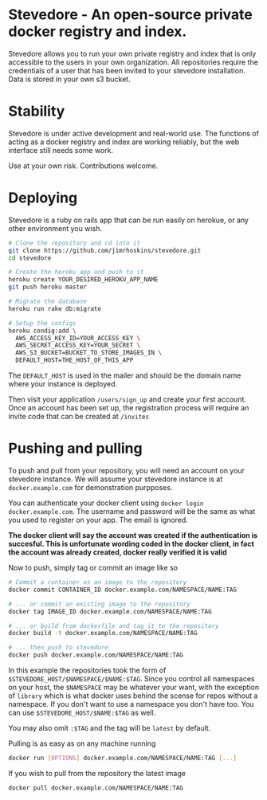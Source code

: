 # Stevedore - An open-source private docker registry and index.

Stevedore allows you to run your own private registry and index that is
only accessible to the users in your own organization. All repositories
require the credentials of a user that has been invited to your
stevedore installation. Data is stored in your own s3 bucket.

# Stability

Stevedore is under active development and real-world use. The functions
of acting as a docker registry and index are working reliably, but the
web interface still needs some work.

Use at your own risk. Contributions welcome.

# Deploying

Stevedore is a ruby on rails app that can be run easily on herokue, or
any other environment you wish.

```bash
# Clone the repository and cd into it
git clone https://github.com/jimrhoskins/stevedore.git
cd stevedore

# Create the heroku app and push to it
heroku create YOUR_DESIRED_HEROKU_APP_NAME
git push heroku master

# Migrate the database
heroku run rake db:migrate

# Setup the configs
heroku condig:add \
  AWS_ACCESS_KEY_ID=YOUR_ACCESS_KEY \
  AWS_SECRET_ACCESS_KEY=YOUR_SECRET \
  AWS_S3_BUCKET=BUCKET_TO_STORE_IMAGES_IN \
  DEFAULT_HOST=THE_HOST_OF_THIS_APP

```

The `DEFAULT_HOST` is used in the mailer and should be the domain name
where your instance is deployed.

Then visit your application `/users/sign_up` and create your first
account. Once an account has been set up, the registration process will
require an invite code that can be created at `/invites`

# Pushing and pulling
To push and pull from your repository, you will need an account on your
stevedore instance. We will assume your stevedore instance is at
`docker.example.com` for demonstration purpposes.

You can authenticate your docker client using `docker login docker.example.com`.
The username and password will be the same as what you used to register
on your app. The email is ignored.

**The docker client will say the account was created if the
authentication is succesful. This is unfortunate wording coded in the
docker client, in fact the account was already created, docker really
verified it is valid**

Now to push, simply tag or commit an image like so

```bash
# Commit a container as an image to the repository
docker commit CONTAINER_ID docker.example.com/NAMESPACE/NAME:TAG

# ... or commit an existing image to the repository
docker tag IMAGE_ID docker.example.com/NAMESPACE/NAME:TAG

# ... or build from dockerfile and tag it to the repository
docker build -t docker.example.com/NAMESPACE/NAME:TAG

# ... then push to stevedore
docker push docker.example.com/NAMESPACE/NAME:TAG
```

In this example the repositories took the form of
`$STEVEDORE_HOST/$NAMESPACE/$NAME:$TAG`. Since you control all
namespaces on your host, the `$NAMESPACE` may be whatever your want,
with the exception of `library` which is what docker uses behind the
scense for repos without a namespace. If you don't want to use a
namespace you don't have too. You can use `$STEVEDORE_HOST/$NAME:$TAG`
as well. 

You may also omit `:$TAG` and the tag will be `latest` by default.

Pulling is as easy as on any machine running 

```bash
docker run [OPTIONS] docker.example.com/NAMESPACE/NAME:TAG [...]
```

If you wish to pull from the repository the latest image

```bash
docker pull docker.example.com/NAMESPACE/NAME:TAG
```





